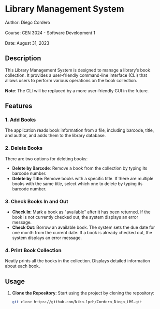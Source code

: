 # Library Management System

Author: Diego Cordero<br><br>
Course: CEN 3024 - Software Development 1<br><br>
Date: August 31, 2023

## Description

This Library Management System is designed to manage a library’s book collection. It provides a user-friendly command-line interface (CLI) that allows users to perform various operations on the book collection. <br><br>
**Note**: The CLI will be replaced by a more user-friendly GUI in the future.

## Features

### 1. Add Books

The application reads book information from a file, including barcode, title, and author, and adds them to the library database.

### 2. Delete Books

There are two options for deleting books:
- **Delete by Barcode**: Remove a book from the collection by typing its barcode number.
- **Delete by Title**: Remove books with a specific title. If there are multiple books with the same title, select which one to delete by typing its barcode number.

### 3. Check Books In and Out

- **Check In**: Mark a book as "available" after it has been returned. If the book is not currently checked out, the system displays an error message.
- **Check Out**: Borrow an available book. The system sets the due date for one month from the current date. If a book is already checked out, the system displays an error message.

### 4. Print Book Collection

Neatly prints all the books in the collection. Displays detailed information about each book.

## Usage

1. **Clone the Repository**: Start using the project by cloning the repository:

   ```bash
   git clone https://github.com/kiko-lprh/Cordero_Diego_LMS.git
